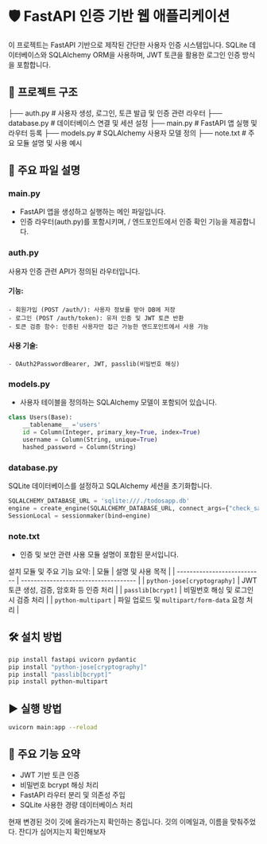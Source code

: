 # 🛡️ FastAPI 인증 기반 웹 애플리케이션
이 프로젝트는 FastAPI 기반으로 제작된 간단한 사용자 인증 시스템입니다. SQLite 데이터베이스와 SQLAlchemy ORM을 사용하며, JWT 토큰을 활용한 로그인 인증 방식을 포함합니다.

## 📂 프로젝트 구조
├── auth.py          # 사용자 생성, 로그인, 토큰 발급 및 인증 관련 라우터
├── database.py      # 데이터베이스 연결 및 세션 설정
├── main.py          # FastAPI 앱 실행 및 라우터 등록
├── models.py        # SQLAlchemy 사용자 모델 정의
├── note.txt         # 주요 모듈 설명 및 사용 예시

## 🧩 주요 파일 설명
### main.py
- FastAPI 앱을 생성하고 실행하는 메인 파일입니다.
- 인증 라우터(auth.py)를 포함시키며, / 엔드포인트에서 인증 확인 기능을 제공합니다.

### auth.py
사용자 인증 관련 API가 정의된 라우터입니다.

#### 기능:
    - 회원가입 (POST /auth/): 사용자 정보를 받아 DB에 저장
    - 로그인 (POST /auth/token): 유저 인증 및 JWT 토큰 반환
    - 토큰 검증 함수: 인증된 사용자만 접근 가능한 엔드포인트에서 사용 가능

#### 사용 기술:
    - OAuth2PasswordBearer, JWT, passlib(비밀번호 해싱)

### models.py
- 사용자 테이블을 정의하는 SQLAlchemy 모델이 포함되어 있습니다.
```python
class Users(Base):
    __tablename__ ='users'
    id = Column(Integer, primary_key=True, index=True)
    username = Column(String, unique=True)
    hashed_password = Column(String)

```
### database.py
SQLite 데이터베이스를 설정하고 SQLAlchemy 세션을 초기화합니다.
```python
SQLALCHEMY_DATABASE_URL = 'sqlite:///./todosapp.db'
engine = create_engine(SQLALCHEMY_DATABASE_URL, connect_args={"check_same_thread": False})
SessionLocal = sessionmaker(bind=engine)
```

### note.txt
- 인증 및 보안 관련 사용 모듈 설명이 포함된 문서입니다.

설치 모듈 및 주요 기능 요약:
| 모듈                          | 설명 및 사용 목적                           |
| --------------------------- | ------------------------------------ |
| `python-jose[cryptography]` | JWT 토큰 생성, 검증, 암호화 등 인증 처리           |
| `passlib[bcrypt]`           | 비밀번호 해싱 및 로그인 시 검증 처리                |
| `python-multipart`          | 파일 업로드 및 `multipart/form-data` 요청 처리 |


## 🛠 설치 방법
```bash
pip install fastapi uvicorn pydantic
pip install "python-jose[cryptography]"
pip install "passlib[bcrypt]"
pip install python-multipart

```


## ▶ 실행 방법
```bash
uvicorn main:app --reload
```


## 🔐 주요 기능 요약
- JWT 기반 토큰 인증
- 비밀번호 bcrypt 해싱 처리
- FastAPI 라우터 분리 및 의존성 주입
- SQLite 사용한 경량 데이터베이스 처리


현재 변경된 것이 깃에 올라가는지 확인하는 중입니다.
깃의 이메일과, 이름을 맞춰주었다. 잔디가 심어지는지 확인해보자

